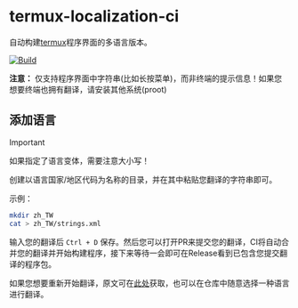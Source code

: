 # termux-localization-ci
自动构建[termux](https://github.com/termux/termux-app)程序界面的多语言版本。

[![Build](https://github.com/guobao2333/termux-localization-ci/actions/workflows/build.yml/badge.svg)](https://github.com/guobao2333/termux-localization-ci/actions/workflows/build.yml)

**注意：** 仅支持程序界面中字符串(比如长按菜单)，而非终端的提示信息！如果您想要终端也拥有翻译，请安装其他系统(proot)

## 添加语言
> [!IMPORTANT]
> 如果指定了语言变体，需要注意大小写！

创建以语言国家/地区代码为名称的目录，并在其中粘贴您翻译的字符串即可。

示例：
```bash
mkdir zh_TW
cat > zh_TW/strings.xml
```

输入您的翻译后 `Ctrl + D` 保存。然后您可以打开PR来提交您的翻译，CI将自动合并您的翻译并开始构建程序，接下来等待一会即可在Release看到已包含您提交翻译的程序包。

如果您想要重新开始翻译，原文可在[此处](https://github.com/termux/termux-app/tree/master/app/src/main/res/values/strings.xml)获取，也可以在仓库中随意选择一种语言进行翻译。
